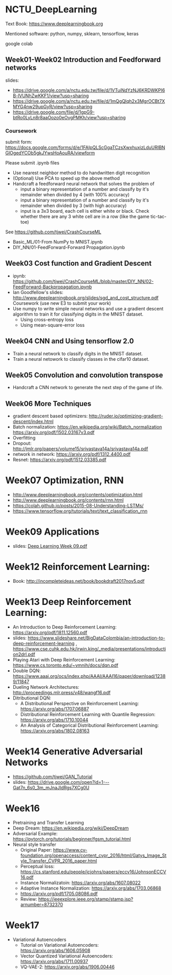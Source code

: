 # NCTU_DeepLearning
Text Book: https://www.deeplearningbook.org

Mentioned software:
python, numpy, sklearn, tensorflow, keras

google colab


## Week01-Week02 Introduction and Feedforward networks
slides: 
* https://drive.google.com/a/nctu.edu.tw/file/d/1VTuiNdYzNJ6KRDWKPI6B-lVUNhZwKKF1/view?usp=sharing
* https://drive.google.com/a/nctu.edu.tw/file/d/1mQgQlqh2x3MgrOCBt7XMYG4nw29upGyR/view?usp=sharing
* https://drive.google.com/file/d/1gpG9-btRo0LyLn8r8aaOozo0eOvgPMKh/view?usp=sharing


### Coursework
 submit form: https://docs.google.com/forms/d/e/1FAIpQLScGgaTCzsXwxhuxizLduURIBNGlOgedYCOb5gkJYwsHoAouRA/viewform
 
 Please submit .ipynb files

* Use nearest neighbor method to do handwritten digit recognition
* (Optional) Use PCA to speed up the above method
* Handcraft a feedforward neural network that solves the problem of
    * input a binary representation of a number and classify by it's remainder when divided by 4 (with 100% accuracy)
    * input a binary representation of a number and classify by it's remainder when divided by 3 (with high accuracy)
    * input is a 3x3 board, each cell is either white or black. Check whether there are any 3 white cell are in a row (like the game tic-tac-toe)


See https://github.com/tjwei/CrashCourseML
* Basic_ML/01-From NumPy to MNIST.ipynb
* DIY_NN/01-FeedForward-Forward Propagation.ipynb



## Week03 Cost function and Gradient Descent
* ipynb: https://github.com/tjwei/CrashCourseML/blob/master/DIY_NN/02-FeedForward-Backpropagation.ipynb
* Ian Goodfellow's slides: http://www.deeplearningbook.org/slides/sgd_and_cost_structure.pdf
Coursework (use new E3 to submit your work)
* Use numpy to write simple neural networks and use a gradient descent algorithm to train it for classifying  digits in the MNIST dataset.
    * Using cross-entropy loss
    * Using mean-square-error loss

## Week04 CNN and Using tensorflow 2.0
* Train a neural network to classify digits in the MNIST dataset.
* Train a neural netowork to classify classes in the cifar10 dataset.

## Week05 Convolution and convolution transpose
* Handcraft a CNN network to generate the next step of the game of life.

## Week06 More Techniques
* gradient descent based optimizers: http://ruder.io/optimizing-gradient-descent/index.html
* Batch normalization: https://en.wikipedia.org/wiki/Batch_normalization   https://arxiv.org/pdf/1502.03167v3.pdf
* Overfitting
* Dropout: http://jmlr.org/papers/volume15/srivastava14a/srivastava14a.pdf
* network in network: https://arxiv.org/pdf/1312.4400.pdf
* Resnet: https://arxiv.org/pdf/1512.03385.pdf

# Week07 Optimization, RNN
* http://www.deeplearningbook.org/contents/optimization.html
* http://www.deeplearningbook.org/contents/rnn.html
* https://colah.github.io/posts/2015-08-Understanding-LSTMs/
* https://www.tensorflow.org/tutorials/text/text_classification_rnn

# Week09 Applications
* slides: [Deep Learning Week 09.pdf](Deep%20Learning%20Week%2009.pdf)


# Week12 Reinforcement Learning:
* Book: http://incompleteideas.net/book/bookdraft2017nov5.pdf
# Week13 Deep Reinforcement Learning:
* An Introduction to Deep Reinforcement Learning: https://arxiv.org/pdf/1811.12560.pdf
* slides: https://www.slideshare.net/BigDataColombia/an-introduction-to-deep-reinforcement-learning ,  https://www.cse.cuhk.edu.hk/irwin.king/_media/presentations/introduction2drl.pdf
* Playing Atari with Deep Reinforcement Learning: https://www.cs.toronto.edu/~vmnih/docs/dqn.pdf
* Double DQN: https://www.aaai.org/ocs/index.php/AAAI/AAAI16/paper/download/12389/11847
* Dueling Network Architectures: http://proceedings.mlr.press/v48/wangf16.pdf
* Ditributional DQN:
    * A Distributional Perspective on Reinforcement Learning: https://arxiv.org/abs/1707.06887
    * Distributional Reinforcement Learning with Quantile Regression: https://arxiv.org/abs/1710.10044
    * An Analysis of Categorical Distributional Reinforcement Learning: https://arxiv.org/abs/1802.08163
 # Week14 Generative Adversarial Networks
* https://github.com/tjwei/GAN_Tutorial
* slides: https://drive.google.com/open?id=1---Gat7n_6s0_3m_mJnaJIdRgs7XCg0U
# Week16
* Pretraining and Transfer Learning
* Deep Dream: https://en.wikipedia.org/wiki/DeepDream
* Adversarial Example: https://pytorch.org/tutorials/beginner/fgsm_tutorial.html
* Neural style transfer
    * Original Paper: https://www.cv-foundation.org/openaccess/content_cvpr_2016/html/Gatys_Image_Style_Transfer_CVPR_2016_paper.html
    * Perceptual loss: https://cs.stanford.edu/people/jcjohns/papers/eccv16/JohnsonECCV16.pdf
    * Instance Normalizatoin: https://arxiv.org/abs/1607.08022
    * Adaptive Instance Normalization: https://arxiv.org/abs/1703.06868
    * https://arxiv.org/pdf/1705.08086.pdf
    * Review: https://ieeexplore.ieee.org/stamp/stamp.jsp?arnumber=8732370
# Week17
* Variational Autoencoders
    * Tutorial on Variational Autoencoders: https://arxiv.org/abs/1606.05908
    * Vector Quantized Variational Autoencoders: https://arxiv.org/abs/1711.00937
    * VQ-VAE-2: https://arxiv.org/abs/1906.00446
